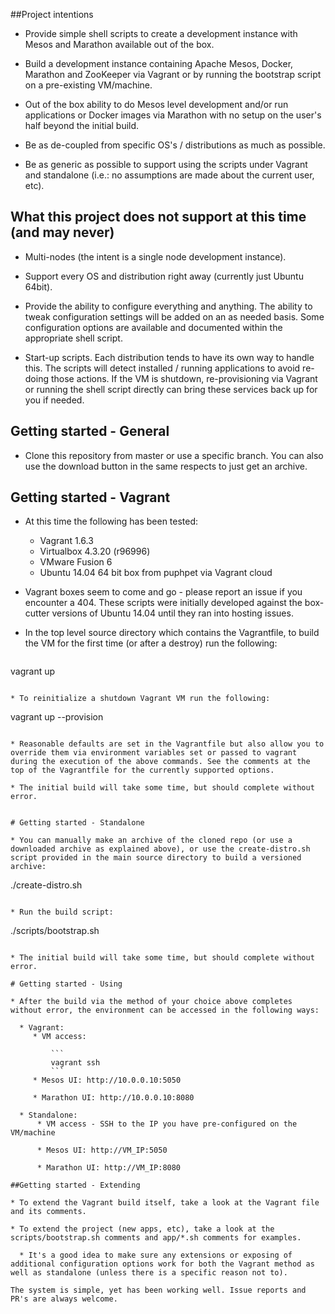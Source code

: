 ##Project intentions

* Provide simple shell scripts to create a development instance with Mesos and Marathon available out of the box.

* Build a development instance containing Apache Mesos, Docker, Marathon and ZooKeeper via Vagrant or by running the bootstrap script on a pre-existing VM/machine.

* Out of the box ability to do Mesos level development and/or run applications or Docker images via Marathon with no setup on the user's half beyond the initial build.

* Be as de-coupled from specific OS's / distributions as much as possible.

* Be as generic as possible to support using the scripts under Vagrant and standalone (i.e.: no assumptions are made about the current user, etc).

## What this project does not support at this time (and may never)

* Multi-nodes (the intent is a single node development instance).

* Support every OS and distribution right away (currently just Ubuntu 64bit).

* Provide the ability to configure everything and anything. The ability to tweak configuration settings will be added on an as needed basis. Some configuration options are available and documented within the appropriate shell script.

* Start-up scripts. Each distribution tends to have its own way to handle this. The scripts will detect installed / running applications to avoid re-doing those actions. If the VM is shutdown, re-provisioning via Vagrant or running the shell script directly can bring these services back up for you if needed.

## Getting started - General

* Clone this repository from master or use a specific branch. You can also use the download button in the same respects to just get an archive.

## Getting started - Vagrant

* At this time the following has been tested:

  * Vagrant 1.6.3
  * Virtualbox 4.3.20 (r96996)
  * VMware Fusion 6
  * Ubuntu 14.04 64 bit box from puphpet via Vagrant cloud

* Vagrant boxes seem to come and go - please report an issue if you encounter a 404. These scripts were initially developed against the box-cutter versions of Ubuntu 14.04 until they ran into hosting issues.

* In the top level source directory which contains the Vagrantfile, to build the VM for the first time (or after a destroy) run the following:

   ```
vagrant up
```

* To reinitialize a shutdown Vagrant VM run the following:

   ```
vagrant up --provision
```

* Reasonable defaults are set in the Vagrantfile but also allow you to override them via environment variables set or passed to vagrant during the execution of the above commands. See the comments at the top of the Vagrantfile for the currently supported options.

* The initial build will take some time, but should complete without error.


# Getting started - Standalone

* You can manually make an archive of the cloned repo (or use a downloaded archive as explained above), or use the create-distro.sh script provided in the main source directory to build a versioned archive:

   ```
./create-distro.sh
```

* Run the build script:

   ```
./scripts/bootstrap.sh
```

* The initial build will take some time, but should complete without error.

# Getting started - Using

* After the build via the method of your choice above completes without error, the environment can be accessed in the following ways:

  * Vagrant:
     * VM access:

         ```
         vagrant ssh
         ```
     * Mesos UI: http://10.0.0.10:5050

     * Marathon UI: http://10.0.0.10:8080

  * Standalone:
      * VM access - SSH to the IP you have pre-configured on the VM/machine

      * Mesos UI: http://VM_IP:5050

      * Marathon UI: http://VM_IP:8080

##Getting started - Extending

* To extend the Vagrant build itself, take a look at the Vagrant file and its comments.

* To extend the project (new apps, etc), take a look at the scripts/bootstrap.sh comments and app/*.sh comments for examples.

  * It's a good idea to make sure any extensions or exposing of additional configuration options work for both the Vagrant method as well as standalone (unless there is a specific reason not to).

The system is simple, yet has been working well. Issue reports and PR's are always welcome.

